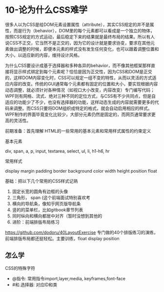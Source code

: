 # 10-论为什么CSS难学

很多人以为CSS是给DOM元素设置属性（attribute），其实CSS规定的并不是属性，而是行为（behavior），DOM里的每个元素都可以看成是一个独立的物体，按照CSS规定的方式运动，最后稳定下来的结果就是最终布局的结果。所以有人说CSS不正交，它当然不是正交的，因为它的设计就是要求协变，要求在其他元素做出调整的时候，即便本元素的样式没有发生任何变化，也可以跟着调整位置和大小，以适应新的内容，维持设计风格。

为什么CSS要设计成基于选择器和多种各异的behavior，而不像其他框架那样直接将显示样式绑定到每个元素呢？恰恰是因为正交性，因为CSS和DOM是正交的，这样DOM内容变化时，CSS可以规定一组不变的特性，从而以灵活的方式适应内容的改变。传统的GUI通常每个元素都有固定的位置和大小，要实现根据内容动态调整，就必须针对各种情况（如视口大小改变，内容改变）专门编写代码；WPF则有网格、流式、绝对三种不同的定位方式，与CSS有不少共同点，但是自适应的功能少了不少，也没有选择器的功能，这样动态生成的内容就需要更多的代码来调整。而CSS只要将DOM组织成特定的格式，就会自动启用相应的样式。WPF制作的界面毕竟变化比较少，大部分元素仍然是固定的，而网页通常要求更高的灵活性。

前期准备：首先理解 HTML的一些常用的基本元素和常用样式属性的约束定义

基本元素

div, span, a, p, input, textarea, select, ul, li, h1-h6, hr

常用样式

display
margin
padding
border
background
color
width
height
position
float

基础：把以下几个常用的CSS样式记熟

1. 固定长宽的圆角有边框的头像
2. 三角形， span (这个前端面试特别喜欢考
3. 横向的导航条，像知乎网页版导航条
4. 竖的的菜单栏，比如gitbook章节列表
5. 同时纵向和横向都居中对齐（暂时没想到其他的
6. 进阶：前端排版布局练习

https://github.com/dodoru/40LayoutExercise
专门做的40个排版练习的演练，前端排版布局都还挺轻松。主要训练，float display position

## 怎么学

CSS的特殊字符

* @指令: 常用指令import,layer,media, keyframes,font-face
* #和.选择器: 对应ID和类

